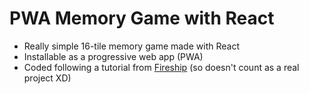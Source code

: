 # PWA Memory Game with React

- Really simple 16-tile memory game made with React
- Installable as a progressive web app (PWA)
- Coded following a tutorial from [Fireship](https://fireship.io/courses/react/2-intro/) (so doesn't count as a real project XD)